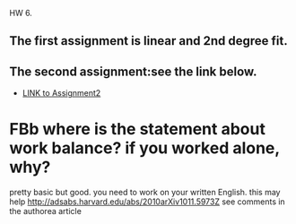  HW 6.

## The first assignment is linear and 2nd degree fit.
## The second assignment:see the link below.

- [LINK to Assignment2](https://www.authorea.com/users/107291/articles/134334/_show_article) 

# FBb where is the statement about work balance? if you worked alone, why?

pretty basic but good. you need to work on your written English. this may help http://adsabs.harvard.edu/abs/2010arXiv1011.5973Z
see comments in the authorea article

